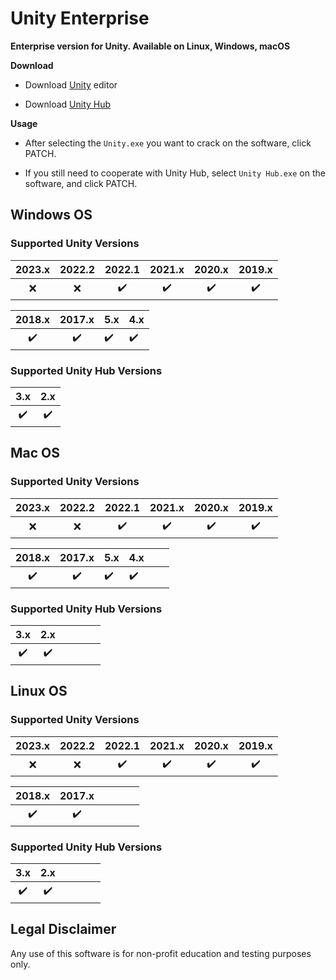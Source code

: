 # Unity Enterprise

**Enterprise version for Unity. Available on Linux, Windows, macOS**

**Download**

* Download [Unity](https://unity3d.com/get-unity/download/archive) editor

* Download [Unity Hub](https://unity.com/download#how-get-started)

**Usage**

* After selecting the `Unity.exe` you want to crack on the software, click PATCH.

* If you still need to cooperate with Unity Hub, select `Unity Hub.exe` on the software, and click PATCH.

## Windows OS

### Supported Unity Versions

| 2023.x | 2022.2 |       2022.1       |       2021.x       |       2020.x       |       2019.x       |
| :----: | :----: | :----------------: | :----------------: | :----------------: | :----------------: |
|  :x:   |  :x:   | :heavy_check_mark: | :heavy_check_mark: | :heavy_check_mark: | :heavy_check_mark: |

|       2018.x       |       2017.x       | 5.x                | 4.x                |
| :----------------: | :----------------: | ------------------ | ------------------ |
| :heavy_check_mark: | :heavy_check_mark: | :heavy_check_mark: | :heavy_check_mark: |

### Supported Unity Hub Versions

|        3.x         |        2.x         |
| :----------------: | :----------------: |
| :heavy_check_mark: | :heavy_check_mark: |

## Mac OS

### Supported Unity Versions

| 2023.x | 2022.2 |       2022.1       |       2021.x       |       2020.x       |       2019.x       |
| :----: | :----: | :----------------: | :----------------: | :----------------: | :----------------: |
|  :x:   |  :x:   | :heavy_check_mark: | :heavy_check_mark: | :heavy_check_mark: | :heavy_check_mark: |

|       2018.x       |       2017.x       | 5.x                | 4.x                |      |      |
| :----------------: | :----------------: | ------------------ | ------------------ | ---- | ---- |
| :heavy_check_mark: | :heavy_check_mark: | :heavy_check_mark: | :heavy_check_mark: |      |      |

### Supported Unity Hub Versions

|        3.x         |        2.x         |      |      |      |      |
| :----------------: | :----------------: | ---- | ---- | ---- | ---- |
| :heavy_check_mark: | :heavy_check_mark: |      |      |      |      |

## Linux OS

### Supported Unity Versions

| 2023.x | 2022.2 |       2022.1       |       2021.x       |       2020.x       |       2019.x       |
| :----: | :----: | :----------------: | :----------------: | :----------------: | :----------------: |
|  :x:   |  :x:   | :heavy_check_mark: | :heavy_check_mark: | :heavy_check_mark: | :heavy_check_mark: |

|       2018.x       |       2017.x       |      |      |      |      |
| :----------------: | :----------------: | ---- | ---- | ---- | ---- |
| :heavy_check_mark: | :heavy_check_mark: |      |      |      |      |

### Supported Unity Hub Versions

|        3.x         |        2.x         |      |      |      |      |
| :----------------: | :----------------: | ---- | ---- | ---- | ---- |
| :heavy_check_mark: | :heavy_check_mark: |      |      |      |      |

## Legal Disclaimer

Any use of this software is for non-profit education and testing purposes only.